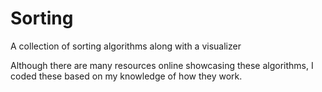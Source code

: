 # Sorting

A collection of sorting algorithms along with a visualizer

Although there are many resources online showcasing these algorithms,
I coded these based on my knowledge of how they work.

